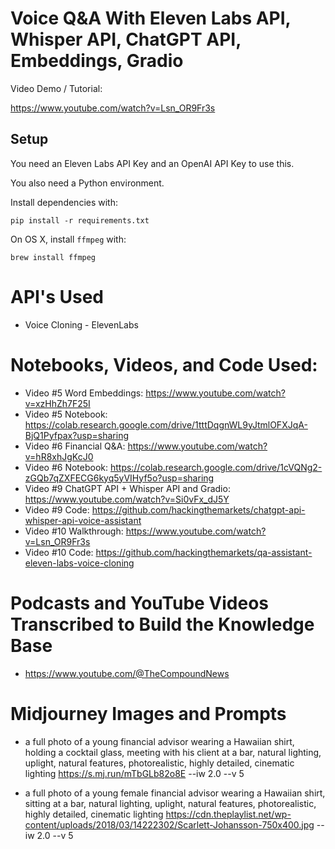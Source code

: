 # Voice Q&A With Eleven Labs API, Whisper API, ChatGPT API, Embeddings, Gradio

Video Demo / Tutorial:

https://www.youtube.com/watch?v=Lsn_OR9Fr3s

## Setup

You need an Eleven Labs API Key and an OpenAI API Key to use this.

You also need a Python environment. 

Install dependencies with:

```
pip install -r requirements.txt
```

On OS X, install `ffmpeg` with:

```
brew install ffmpeg
```

# API's Used

* Voice Cloning - ElevenLabs

# Notebooks, Videos, and Code Used:

* Video #5 Word Embeddings: https://www.youtube.com/watch?v=xzHhZh7F25I
* Video #5 Notebook: https://colab.research.google.com/drive/1tttDqgnWL9yJtmlOFXJqA-BjQ1Pyfpax?usp=sharing
* Video #6 Financial Q&A: https://www.youtube.com/watch?v=hR8xhJgKcJ0
* Video #6 Notebook: https://colab.research.google.com/drive/1cVQNg2-zGQb7qZXFECG6kyq5yVIHyf5o?usp=sharing
* Video #9 ChatGPT API + Whisper API and Gradio: https://www.youtube.com/watch?v=Si0vFx_dJ5Y
* Video #9 Code: https://github.com/hackingthemarkets/chatgpt-api-whisper-api-voice-assistant
* Video #10 Walkthrough: https://www.youtube.com/watch?v=Lsn_OR9Fr3s
* Video #10 Code: https://github.com/hackingthemarkets/qa-assistant-eleven-labs-voice-cloning

# Podcasts and YouTube Videos Transcribed to Build the Knowledge Base

* https://www.youtube.com/@TheCompoundNews

# Midjourney Images and Prompts

* a full photo of a young financial advisor wearing a Hawaiian shirt, holding a cocktail glass, meeting with his client at a bar, natural lighting, uplight, natural features, photorealistic, highly detailed, cinematic lighting https://s.mj.run/mTbGLb82o8E --iw 2.0 --v 5 

* a full photo of a young female financial advisor wearing a Hawaiian shirt, sitting at a bar, natural lighting, uplight, natural features, photorealistic, highly detailed, cinematic lighting https://cdn.theplaylist.net/wp-content/uploads/2018/03/14222302/Scarlett-Johansson-750x400.jpg --iw 2.0 --v 5

